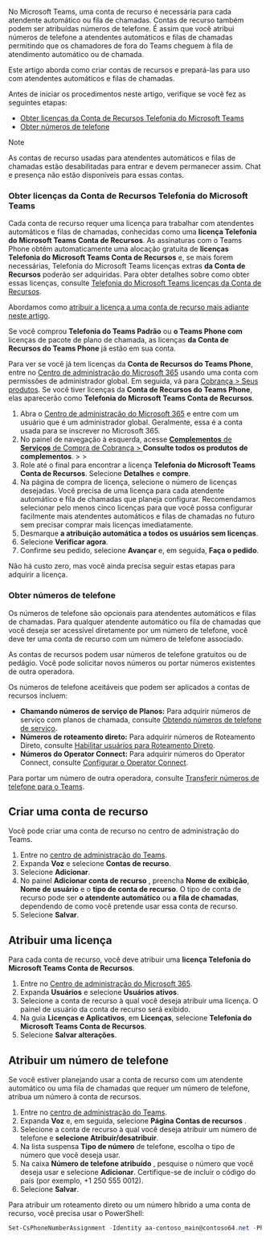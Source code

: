 No Microsoft Teams, uma conta de recurso é necessária para cada atendente automático ou fila de chamadas. Contas de recurso também podem ser atribuídas números de telefone. É assim que você atribui números de telefone a atendentes automáticos e filas de chamadas permitindo que os chamadores de fora do Teams cheguem à fila de atendimento automático ou de chamada.

Este artigo aborda como criar contas de recursos e prepará-las para uso com atendentes automáticos e filas de chamadas.

Antes de iniciar os procedimentos neste artigo, verifique se você fez as seguintes etapas:

- [Obter licenças da Conta de Recursos Telefonia do Microsoft Teams](#obtain-microsoft-teams-phone-resource-account-licenses)
- [Obter números de telefone](#obtain-phone-numbers)

> [!NOTE]
> As contas de recurso usadas para atendentes automáticos e filas de chamadas estão desabilitadas para entrar e devem permanecer assim. Chat e presença não estão disponíveis para essas contas.

### <a name="obtain-microsoft-teams-phone-resource-account-licenses"></a>Obter licenças da Conta de Recursos Telefonia do Microsoft Teams

Cada conta de recurso requer uma licença para trabalhar com atendentes automáticos e filas de chamadas, conhecidas como uma **licença Telefonia do Microsoft Teams Conta de Recursos**. As assinaturas com o Teams Phone obtêm automaticamente uma alocação gratuita de **licenças Telefonia do Microsoft Teams Conta de Recursos** e, se mais forem necessárias, Telefonia do Microsoft Teams licenças extras **da Conta de Recursos** poderão ser adquiridas. Para obter detalhes sobre como obter essas licenças, consulte [Telefonia do Microsoft Teams licenças da Conta de Recursos](../teams-add-on-licensing/virtual-user.md).

Abordamos como [atribuir a licença a uma conta de recurso mais adiante neste artigo](#assign-a-license).

Se você comprou **Telefonia do Teams Padrão** ou **o Teams Phone com** licenças de pacote de plano de chamada, as licenças **da Conta de Recursos do Teams Phone** já estão em sua conta.

Para ver se você já tem licenças da **Conta de Recursos do Teams Phone**, entre no [Centro de administração do Microsoft 365](https://go.microsoft.com/fwlink/p/?linkid=2024339) usando uma conta com permissões de administrador global. Em seguida, vá para [Cobrança > Seus produtos](https://admin.microsoft.com/Adminportal/Home#/subscriptions). Se você tiver licenças da **Conta de Recursos do Teams Phone**, elas aparecerão como **Telefonia do Microsoft Teams Conta de Recursos**.

1. Abra o [Centro de administração do Microsoft 365](https://go.microsoft.com/fwlink/p/?linkid=2024339) e entre com um usuário que é um administrador global. Geralmente, essa é a conta usada para se inscrever no Microsoft 365.
2. No painel de navegação à esquerda, acesse [**Complementos** de **Serviços** de Compra de Cobrança  > ](https://admin.microsoft.com/Adminportal/Home#/catalog)**Consulte todos os produtos de complementos**. >  > 
3. Role até o final para encontrar a licença **Telefonia do Microsoft Teams Conta de Recursos**. Selecione **Detalhes** e **compre**.
4. Na página de compra de licença, selecione o número de licenças desejadas. Você precisa de uma licença para cada atendente automático e fila de chamadas que planeja configurar. Recomendamos selecionar pelo menos cinco licenças para que você possa configurar facilmente mais atendentes automáticos e filas de chamadas no futuro sem precisar comprar mais licenças imediatamente.
5. Desmarque **a atribuição automática a todos os usuários sem licenças**.
6. Selecione **Verificar agora**.
7. Confirme seu pedido, selecione **Avançar** e, em seguida, **Faça o pedido**.

Não há custo zero, mas você ainda precisa seguir estas etapas para adquirir a licença.

### <a name="obtain-phone-numbers"></a>Obter números de telefone

Os números de telefone são opcionais para atendentes automáticos e filas de chamadas. Para qualquer atendente automático ou fila de chamadas que você deseja ser acessível diretamente por um número de telefone, você deve ter uma conta de recurso com um número de telefone associado.

As contas de recursos podem usar números de telefone gratuitos ou de pedágio. Você pode solicitar novos números ou portar números existentes de outra operadora.

Os números de telefone aceitáveis que podem ser aplicados a contas de recursos incluem:

- **Chamando números de serviço de Planos:** Para adquirir números de serviço com planos de chamada, consulte [Obtendo números de telefone de serviço](../getting-service-phone-numbers.md).
- **Números de roteamento direto:** Para adquirir números de Roteamento Direto, consulte [Habilitar usuários para Roteamento Direto](/microsoftteams/direct-routing-enable-users#configure-the-phone-number-and-enable-enterprise-voice).
- **Números do Operator Connect:** Para adquirir números do Operator Connect, consulte [Configurar o Operator Connect](/microsoftteams/operator-connect-configure#set-up-phone-numbers).

Para portar um número de outra operadora, consulte [Transferir números de telefone para o Teams](../phone-number-calling-plans/transfer-phone-numbers-to-teams.md).

## <a name="create-a-resource-account"></a>Criar uma conta de recurso

Você pode criar uma conta de recurso no centro de administração do Teams.

1. Entre no [centro de administração do Teams](https://go.microsoft.com/fwlink/p/?linkid=2066851). 
2. Expanda **Voz** e selecione **Contas de recurso**.
3. Selecione **Adicionar**.
4. No painel **Adicionar conta de recurso** , preencha **Nome de exibição**, **Nome de usuário** e o **tipo de conta de recurso**. O tipo de conta de recurso pode ser **o atendente automático** ou **a fila de chamadas**, dependendo de como você pretende usar essa conta de recurso.
5. Selecione **Salvar**.

## <a name="assign-a-license"></a>Atribuir uma licença

Para cada conta de recurso, você deve atribuir uma **licença Telefonia do Microsoft Teams Conta de Recursos**.

1. Entre no [Centro de administração do Microsoft 365](https://go.microsoft.com/fwlink/p/?linkid=2024339). 
2. Expanda **Usuários** e selecione **Usuários ativos**.
3. Selecione a conta de recurso à qual você deseja atribuir uma licença. O painel de usuário da conta de recurso será exibido.
4. Na guia **Licenças e Aplicativos**, em **Licenças**, selecione **Telefonia do Microsoft Teams Conta de Recursos**.
5. Selecione **Salvar alterações**.

## <a name="assign-a-phone-number"></a>Atribuir um número de telefone

Se você estiver planejando usar a conta de recurso com um atendente automático ou uma fila de chamadas que requer um número de telefone, atribua um número à conta de recursos.

1. Entre no [centro de administração do Teams](https://go.microsoft.com/fwlink/p/?linkid=2066851).
2. Expanda **Voz** e, em seguida, selecione **Página Contas de recursos** .
3. Selecione a conta de recurso à qual você deseja atribuir um número de telefone e **selecione Atribuir/desatribuir**.
4. Na lista suspensa **Tipo de número** de telefone, escolha o tipo de número que você deseja usar.
5. Na caixa **Número de telefone atribuído** , pesquise o número que você deseja usar e selecione **Adicionar**. Certifique-se de incluir o código do país (por exemplo, +1 250 555 0012).
6. Selecione **Salvar**.

Para atribuir um roteamento direto ou um número híbrido a uma conta de recurso, você precisa usar o PowerShell:

```powershell
Set-CsPhoneNumberAssignment -Identity aa-contoso_main@contoso64.net -PhoneNumber +19295550150 -PhoneNumberType DirectRouting
```
